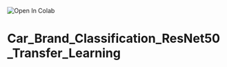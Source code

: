 ![Open In Colab](https://colab.research.google.com/assets/colab-badge.svg)

# Car_Brand_Classification_ResNet50_Transfer_Learning


